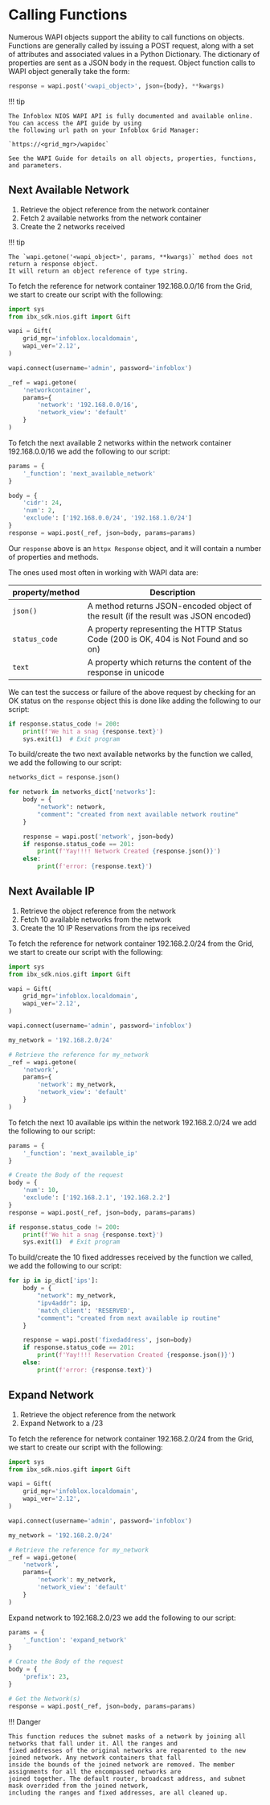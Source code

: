 # Calling Functions

Numerous WAPI objects support the ability to call functions on objects. Functions are generally called by issuing a
POST request, along with a set of attributes and associated values in a Python Dictionary. The dictionary of
properties are sent as a JSON body in the request. Object function calls to WAPI object generally take the form:

```python linenums="0"
response = wapi.post('<wapi_object>', json={body}, **kwargs)
```

!!! tip

    The Infoblox NIOS WAPI API is fully documented and available online. You can access the API guide by using 
    the following url path on your Infoblox Grid Manager:

    `https://<grid_mgr>/wapidoc`

    See the WAPI Guide for details on all objects, properties, functions, and parameters.

## Next Available Network

1. Retrieve the object reference from the network container
2. Fetch 2 available networks from the network container
3. Create the 2 networks received

!!! tip

    The `wapi.getone('<wapi_object>', params, **kwargs)` method does not return a response object. 
    It will return an object reference of type string.

To fetch the reference for network container 192.168.0.0/16 from the Grid, we start to create our script with the
following:

```python
import sys
from ibx_sdk.nios.gift import Gift

wapi = Gift(
    grid_mgr='infoblox.localdomain',
    wapi_ver='2.12',
)

wapi.connect(username='admin', password='infoblox')

_ref = wapi.getone(
    'networkcontainer',
    params={
        'network': '192.168.0.0/16',
        'network_view': 'default'
    }
)
```

To fetch the next available 2 networks within the network container 192.168.0.0/16 we add the following to our script:

```python  linenums="18"
params = {
    '_function': 'next_available_network'
}

body = {
    'cidr': 24,
    'num': 2,
    'exclude': ['192.168.0.0/24', '192.168.1.0/24']
}
response = wapi.post(_ref, json=body, params=params)
```

Our `response` above is an `httpx Response` object, and it will contain a number of properties 
and methods.

The ones used most often in working with WAPI data are:

| property/method | Description                                                                          |
|-----------------|--------------------------------------------------------------------------------------|
| `json()`        | A method returns JSON-encoded object of the result (if the result was JSON encoded)  |
| `status_code`   | A property representing the HTTP Status Code (200 is OK, 404 is Not Found and so on) |
| `text`          | A property which returns the content of the response in unicode                      |

We can test the success or failure of the above request by checking for an OK status on the `response` object this
is done like adding the following to our script:

```python linenums="28"
if response.status_code != 200:
    print(f'We hit a snag {response.text}')
    sys.exit(1)  # Exit program
```

To build/create the two next available networks by the function we called, we add the following to our script:

```python linenums="31"
networks_dict = response.json()

for network in networks_dict['networks']:
    body = {
        "network": network,
        "comment": "created from next available network routine"
    }

    response = wapi.post('network', json=body)
    if response.status_code == 201:
        print(f'Yay!!!! Network Created {response.json()}')
    else:
        print(f'error: {response.text}')
```

## Next Available IP

1. Retrieve the object reference from the network
2. Fetch 10 available networks from the network
3. Create the 10 IP Reservations from the ips received

To fetch the reference for network container 192.168.2.0/24 from the Grid, we start to create our script with the
following:

```python
import sys
from ibx_sdk.nios.gift import Gift

wapi = Gift(
    grid_mgr='infoblox.localdomain',
    wapi_ver='2.12',
)

wapi.connect(username='admin', password='infoblox')

my_network = '192.168.2.0/24'

# Retrieve the reference for my_network
_ref = wapi.getone(
    'network',
    params={
        'network': my_network,
        'network_view': 'default'
    }
)
```

To fetch the next 10 available ips within the network 192.168.2.0/24 we add the following to our script:

```python  linenums="21"
params = {
    '_function': 'next_available_ip'
}

# Create the Body of the request
body = {
    'num': 10,
    'exclude': ['192.168.2.1', '192.168.2.2']
}
response = wapi.post(_ref, json=body, params=params)

if response.status_code != 200:
    print(f'We hit a snag {response.text}')
    sys.exit(1)  # Exit program
```

To build/create the 10 fixed addresses received by the function we called, we add the following to our script:

```python linenums="35"
for ip in ip_dict['ips']:
    body = {
        "network": my_network,
        "ipv4addr": ip,
        'match_client': 'RESERVED',
        "comment": "created from next available ip routine"
    }

    response = wapi.post('fixedaddress', json=body)
    if response.status_code == 201:
        print(f'Yay!!!! Reservation Created {response.json()}')
    else:
        print(f'error: {response.text}')
```

## Expand Network

1. Retrieve the object reference from the network
2. Expand Network to a /23

To fetch the reference for network container 192.168.2.0/24 from the Grid, we start to create our script with the
following:

```python
import sys
from ibx_sdk.nios.gift import Gift

wapi = Gift(
    grid_mgr='infoblox.localdomain',
    wapi_ver='2.12',
)

wapi.connect(username='admin', password='infoblox')

my_network = '192.168.2.0/24'

# Retrieve the reference for my_network
_ref = wapi.getone(
    'network',
    params={
        'network': my_network,
        'network_view': 'default'
    }
)
```

Expand network to 192.168.2.0/23 we add the following to our script:

```python linenums="21"
params = {
    '_function': 'expand_network'
}

# Create the Body of the request
body = {
    'prefix': 23,
}

# Get the Network(s)
response = wapi.post(_ref, json=body, params=params)
```

!!! Danger

    This function reduces the subnet masks of a network by joining all networks that fall under it. All the ranges and
    fixed addresses of the original networks are reparented to the new joined network. Any network containers that fall
    inside the bounds of the joined network are removed. The member assignments for all the encompassed networks are
    joined together. The default router, broadcast address, and subnet mask overrided from the joined network,
    including the ranges and fixed addresses, are all cleaned up.
